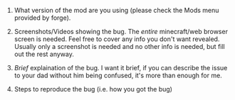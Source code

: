 1) What version of the mod are you using (please check the Mods menu provided by forge).


2) Screenshots/Videos showing the bug. The *entire* minecraft/web browser screen is needed. Feel free to cover any info you don't want revealed. Usually only a screenshot is needed and no other info is needed, but fill out the rest anyway.


3) _Brief_ explaination of the bug. I want it brief, if you can describe the issue to your dad without him being confused, it's more than enough for me.


4) Steps to reproduce the bug (i.e. how you got the bug)

